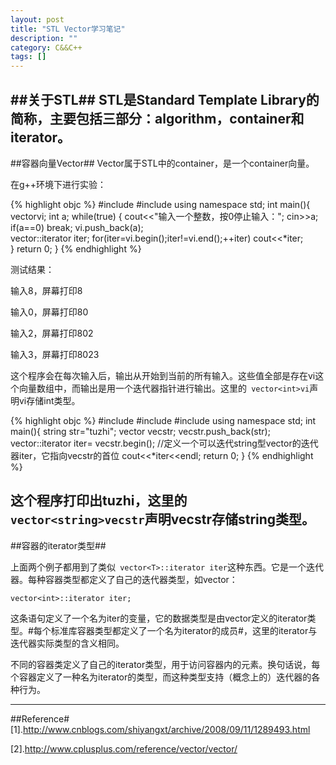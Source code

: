 ```yaml
---
layout: post
title: "STL Vector学习笔记"
description: ""
category: C&&C++
tags: []
---
```

##关于STL##
STL是Standard Template Library的简称，主要包括三部分：algorithm，container和iterator。
------------------------------------------------------------------------------


##容器向量Vector##
Vector属于STL中的container，是一个container向量。

在g++环境下进行实验：

{% highlight objc %}
#include <iostream>
#include <vector>
using namespace std;
int main(){
    vector<int>vi;
    int a;
    while(true)
    {
    cout<<"输入一个整数，按0停止输入：";
    cin>>a;
    if(a==0)
    break;
    vi.push_back(a);  
    vector<int>::iterator iter;
    for(iter=vi.begin();iter!=vi.end();++iter)
    cout<<*iter;     
    }
    return 0;
    }
{% endhighlight %}

测试结果：

输入8，屏幕打印8

输入0，屏幕打印80

输入2，屏幕打印802

输入3，屏幕打印8023

这个程序会在每次输入后，输出从开始到当前的所有输入。这些值全部是存在vi这个向量数组中，而输出是用一个迭代器指针进行输出。这里的` vector<int>vi`声明vi存储int类型。

{% highlight objc %}
#include <iostream>
#include <string>
#include <vector>
using namespace std;
int main(){
    string str="tuzhi";
    vector<string> vecstr;
    vecstr.push_back(str);
    vector<string>::iterator iter= vecstr.begin();
    //定义一个可以迭代string型vector的迭代器iter，它指向vecstr的首位
    cout<<*iter<<endl;
    return 0;
}
{% endhighlight %}


这个程序打印出tuzhi，这里的` vector<string>vecstr`声明vecstr存储string类型。
-----------------------------------------------------------------------------

##容器的iterator类型##

上面两个例子都用到了类似` vector<T>::iterator iter`这种东西。它是一个迭代器。每种容器类型都定义了自己的迭代器类型，如vector：

    vector<int>::iterator iter;

这条语句定义了一个名为iter的变量，它的数据类型是由vector<int>定义的iterator类型。#每个标准库容器类型都定义了一个名为iterator的成员#，这里的iterator与迭代器实际类型的含义相同。

不同的容器类定义了自己的iterator类型，用于访问容器内的元素。换句话说，每个容器定义了一种名为iterator的类型，而这种类型支持（概念上的）迭代器的各种行为。

--------------------------------------------------------------------------

##Reference#
[1].http://www.cnblogs.com/shiyangxt/archive/2008/09/11/1289493.html

[2].http://www.cplusplus.com/reference/vector/vector/
